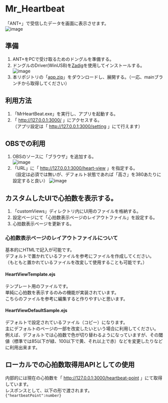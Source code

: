# Mr_Heartbeat
「ANT+」で受信したデータを画面に表示させます。  
![image](https://user-images.githubusercontent.com/62947068/152672982-67580407-299a-4ad4-81f4-caa3048f4790.png)


## 準備
1. ANT+をPCで受け取るためのドングルを準備する。
2. ドングルのDriver(WinUSB)を[Zadig](https://zadig.akeo.ie/)を使用してインストールする。  
![image](https://user-images.githubusercontent.com/62947068/152672294-59e5a9a6-35b0-4052-9658-06fc56d71cd0.png)
3. 本リポジトリの「[app.zip](https://github.com/yamaserif/Mr_Heartbeat/blob/main/app.zip)」をダウンロードし、展開する。（一応、mainブランチから取得してください）

## 利用方法
1. 「MrHeartBeat.exe」を実行し、アプリを起動する。
2. 「 http://127.0.0.1:3000/ 」にアクセスする。  
（アプリ設定は「 http://127.0.0.1:3000/setting 」にて行えます）

## OBSでの利用
1. OBSのソースに「ブラウザ」を追加する。  
![image](https://user-images.githubusercontent.com/62947068/152673576-dc83e582-dd93-4713-8fc7-521d56e35d60.png)
2. 「URL」に「 http://127.0.0.1:3000/heart-view 」を指定する。  
（設定は必須では無いが、デフォルト状態であれば「高さ」を380あたりに設定すると良い）
![image](https://user-images.githubusercontent.com/62947068/152673667-48ade49f-33af-4318-a07a-e87782ba872d.png)

## カスタムしたUIで心拍数を表示する。
1. 「customViews」ディレクトリ内にUI用のファイルを格納する。
2. 設定ページにて「心拍数表示ページのレイアウトファイル」を設定する。
3. 心拍数表示ページを更新する。

### 心拍数表示ページのレイアウトファイルについて
基本的にHTMLで記入が可能です。  
デフォルトで置かれているファイルを参考にファイルを作成してください。  
（もともと置かれているファイルを改変して使用することも可能です。）
#### HeartViewTemplate.ejs
 テンプレート用のファイルです。  
 単純に心拍数を表示するのみの機能が実装されています。  
 こちらのファイルを参考に編集すると作りやすいと思います。
#### HeartViewDefaultSample.ejs
 デフォルトで設定されているファイル（コピー）になります。  
 主にデフォルトのページの一部を改変したいという場合に利用してください。  
 例えば、デフォルトでは心拍数で色が切り替わるようになっていますが、その閾値（標準では85以下が緑、100以下で黄、それ以上で赤）などを変更したりなどに利用出来ます。
 
## ローカルでの心拍数取得用APIとしての使用
内部的には現在の心拍数を「 http://127.0.0.1:3000/heartbeat-point 」にて取得しています。  
レスポンスとして、以下の形で渡されます。  
`{"heartbeatPoint":number}`

